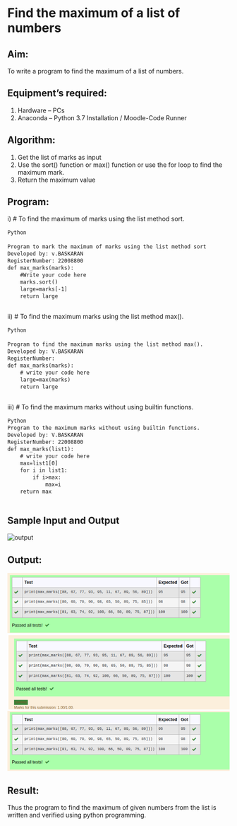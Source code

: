 # Find the maximum of a list of numbers
## Aim:
To write a program to find the maximum of a list of numbers.
## Equipment’s required:
1.	Hardware – PCs
2.	Anaconda – Python 3.7 Installation / Moodle-Code Runner
## Algorithm:
1.	Get the list of marks as input
2.	Use the sort() function or max() function or use the for loop to find the maximum mark.
3.	Return the maximum value
## Program:

i)	# To find the maximum of marks using the list method sort.
```
Python

Program to mark the maximum of marks using the list method sort
Developed by: v.BASKARAN
RegisterNumber: 22008800
def max_marks(marks):
    #Write your code here
    marks.sort()
    large=marks[-1]
    return large


```

ii)	# To find the maximum marks using the list method max().
```
Python

Program to find the maximum marks using the list method max().
Developed by: V.BASKARAN
RegisterNumber: 
def max_marks(marks):
    # write your code here
    large=max(marks)
    return large


```

iii) # To find the maximum marks without using builtin functions.
```
Python
Program to the maximum marks without using builtin functions.
Developed by: V.BASKARAN
RegisterNumber: 22008800
def max_marks(list1):
    # write your code here
    max=list1[0]
    for i in list1:
        if i>max:
            max=i
    return max


```
## Sample Input and Output
![output](./img/max_marks1.jpg) 

## Output:
![output1](lin3.png)
![output2](lin1.png)
![output](lin2.png)
## Result:
Thus the program to find the maximum of given numbers from the list is written and verified using python programming.